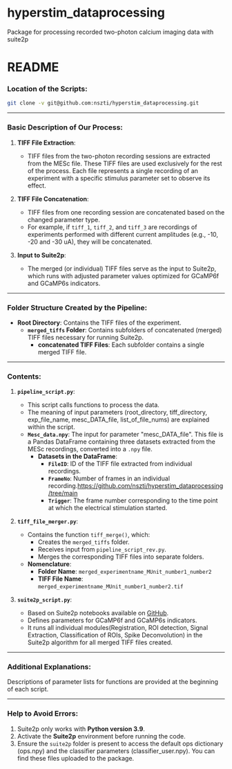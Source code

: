 # hyperstim_dataprocessing
Package for processing recorded two-photon calcium imaging data with suite2p



# README

### Location of the Scripts:
```bash
git clone -v git@github.com:nszti/hyperstim_dataprocessing.git
```

---

### Basic Description of Our Process:
1. **TIFF File Extraction**: 
   - TIFF files from the two-photon recording sessions are extracted from the MESc file. These TIFF files are used exclusively for the rest of the process. Each file represents a single recording of an experiment with a specific stimulus parameter set to observe its effect.

2. **TIFF File Concatenation**: 
   - TIFF files from one recording session are concatenated based on the changed parameter type.
   - For example, if `tiff_1`, `tiff_2`, and `tiff_3` are recordings of experiments performed with different current amplitudes (e.g., -10, -20 and -30 uA), they will be concatenated.

3. **Input to Suite2p**:
   - The merged (or individual) TIFF files serve as the input to Suite2p, which runs with adjusted parameter values optimized for GCaMP6f and GCaMP6s indicators.

---

### Folder Structure Created by the Pipeline:
- **Root Directory**: Contains the TIFF files of the experiment.
  - **`merged_tiffs` Folder**: Contains subfolders of concatenated (merged) TIFF files necessary for running Suite2p.
    - **concatenated TIFF Files**: Each subfolder contains a single merged TIFF file.

---

### Contents:
1. **`pipeline_script.py`**:
   - This script calls functions to process the data.
   - The meaning of input parameters (root_directory, tiff_directory, exp_file_name, mesc_DATA_file, list_of_file_nums) are explained within the script.
   - **`Mesc_data.npy`**: The input for parameter "mesc_DATA_file". This file is a Pandas DataFrame containing three datasets extracted from the MESc recordings, converted into a `.npy` file.
     - **Datasets in the DataFrame**:
       - **`FileID`**: ID of the TIFF file extracted from individual recordings.
       - **`FrameNo`**: Number of frames in an individual recording.https://github.com/nszti/hyperstim_dataprocessing/tree/main
       - **`Trigger`**: The frame number corresponding to the time point at which the electrical stimulation started.

2. **`tiff_file_merger.py`**:
   - Contains the function `tiff_merge()`, which:
     - Creates the `merged_tiffs` folder.
     - Receives input from `pipeline_script_rev.py`.
     - Merges the corresponding TIFF files into separate folders.
   - **Nomenclature**:
     - **Folder Name**: `merged_experimentname_MUnit_number1_number2`
     - **TIFF File Name**: `merged_experimentname_MUnit_number1_number2.tif`

3. **`suite2p_script.py`**:
   - Based on Suite2p notebooks available on [GitHub](https://github.com/MouseLand/suite2p.git).
   - Defines parameters for GCaMP6f and GCaMP6s indicators.
   - It runs all individual modules(Registration, ROI detection, Signal Extraction, Classification of ROIs, Spike Deconvolution) in the Suite2p algorithm for all merged TIFF files created.

---

### Additional Explanations:
Descriptions of parameter lists for functions are provided at the beginning of each script.

---

### Help to Avoid Errors:
1. Suite2p only works with **Python version 3.9**.
2. Activate the **Suite2p** environment before running the code.
3. Ensure the `suite2p` folder is present to access the default ops dictionary (ops.npy) and the classifier parameters (classifier_user.npy). You can find these files uploaded to the package.
